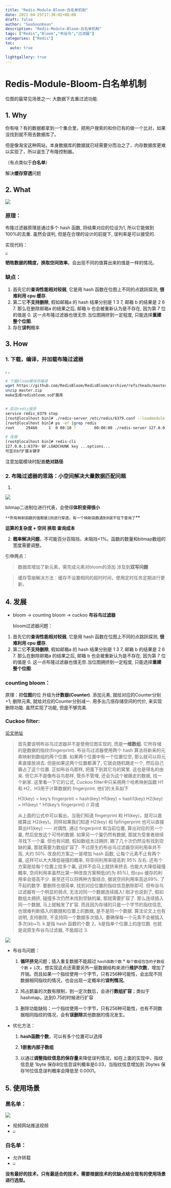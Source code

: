 ```yaml
---
title: "Redis-Module-Bloom-白名单机制"
date: 2021-04-25T17:30:02+08:00
draft: false
author: "SeaSoonKeun"
description: "Redis-Module-Bloom-白名单机制"
tags: ["Redis","Bloom","布谷鸟","过滤器"]
categories: ["Redis"]
toc: 
  auto: true

lightgallery: true
---
```


# Redis-Module-Bloom-**白名单**机制

位图的最常见场景之一: 大数据下去重过滤功能.

## 1. Why

你有啥？有的数据都拿到一个集合里，把用户搜索的和你已有的做一个比对，如果没找到就不用去数据库了。

 但是像淘宝这种网站，本身数据库的数据就已经需要分而治之了，内存数据库更难以实现了，所以诞生了布隆控制器。



（有点类似于**白名单**）

解决**缓存穿透**问题



## 2. What

![](https://raw.githubusercontent.com/SeaSoonKeun/Picture/main/Blog_Pic/20210425171702.png)

### 原理：

布隆过滤器原理是通过多个 hash 函数, 将结果对应的位设为1, 所以它能做到 100%的去重. 虽然会误判, 但是在合理的设计的前提下, 误判率是可以接受的.

实现代码：

<img src="https://raw.githubusercontent.com/SeaSoonKeun/Picture/main/Blog_Pic/20210426011423.png" style="zoom:50%;" />



**牺牲数据的精度，换取空间效率**。会出现不同的值算出来的值是一样的情况。

### 缺点：

1. 首先它的**查询性能相对较弱**, 它是用 hash 函数在位图上不同的点跳跃探测, **很难利用 cpu 缓存**.
2. 第二它**不支持删除**, 假如邮箱a 的 hash 结果分别是 1 3 7, 邮箱 b 的结果是 2 6 7. 那么在删除邮箱a 的结果之后, 邮箱 b 也会被重新认为是不存在, 因为第 7 位的值是 0. 这一点布隆过滤器也很无奈.当位图拥挤到一定程度, 只能选择**重建整个位图**.
3. 存在**误判**概率

## 3. How

### 	1. 下载，编译，并加载布隆过滤器

#### 

<img src="https://raw.githubusercontent.com/SeaSoonKeun/Picture/main/Blog_Pic/%E5%B8%83%E9%9A%86%E8%BF%87%E6%BB%A4%E5%99%A8.jpg" style="zoom:33%;" />

<img src="https://raw.githubusercontent.com/SeaSoonKeun/Picture/main/Blog_Pic/bloom1.jpg" style="zoom:30%;" />



```bash
# 下载bloom模块并编译
wget https://github.com/RedisBloom/RedisBloom/archive/refs/heads/master.zip
unzip master.zip
make生成redisbloom.so扩展库


# 启动redis服务
service redis_6379 stop
[root@localhost bin]# ./redis-server /etc/redis/6379.conf --loadmodule /opt/soft/redis/redisbloom.so
[root@localhost bin]# ps -ef |grep redis
root     29460     1  0 00:10 ?        00:00:00 ./redis-server 127.0.0.1:6379

# 连接
[root@localhost bin]# redis-cli
127.0.0.1:6379> BF.LOADCHUNK key ...options...
可显示bf扩展关键字
```

注意加载模块时配置**绝对路径**

### 2. 布隆过滤器的思路：小空间解决大量数据匹配问题

1. 

   ![](https://raw.githubusercontent.com/SeaSoonKeun/Picture/main/Blog_Pic/bloom%E6%A0%B8%E5%BF%83.jpg)

   bitmap二进制位进行代表，会使得**体积变得很小**

   `**所有映射函数的值都是1则进行穿透，有一个映射函数遇到0就不往下查询了`**

   **运算的复杂度 + 空间 换取 查询成本**

2. **概率解决问题**，不可能百分百阻挡，未阻挡<1%。函数的数量和bitmap数组的宽度需要调整。

引申两点：

> 数据库增加了新元素，需完成元素对bloom的添加 涉及到**双写问题**

> 缓存雪崩解决方法：缓存不设置相同的超时时间，使用定时任务定期进行更新。

## 4. 发展

- bloom -> counting bloom -> cuckoo **布谷鸟过滤器**

  bloom过滤器问题：

1. 首先它的**查询性能相对较弱**, 它是用 hash 函数在位图上不同的点跳跃探测, **很难利用 cpu 缓存**.
2. 第二它**不支持删除**, 假如邮箱a 的 hash 结果分别是 1 3 7, 邮箱 b 的结果是 2 6 7. 那么在删除邮箱a 的结果之后, 邮箱 b 也会被重新认为是不存在, 因为第 7 位的值是 0. 这一点布隆过滤器也很无奈.当位图拥挤到一定程度, 只能选择**重建整个位图**.

### counting bloom：

原理：把**位图**的位 升级为**计数器(Counter)**. 添加元素, 就给对应的Counter分别+1; 删除元素, 就给对应的Counter分别减一. 用多出几倍存储空间的代价, 来实现删除功能. 虽然实现了功能, 但是不够完美.

### Cuckoo filter:

[论文地址](https://www.cs.cmu.edu/~dga/papers/cuckoo-conext2014.pdf)

> 首先要说明布谷鸟过滤器并不是使用位图实现的, 而是**一维数组.** 它所存储的是数据的指纹(fingerprint).
> 布谷鸟过滤器使用两个 hash 算法将新来的元素映射到数组的两个位置. 如果两个位置中有一个位置位空, 那么就可以将元素直接放进去. 但是如果这两个位置都满了, 它就会随机踢走一个, 然后自己霸占了这个位置.
> 正如布谷鸟那样, 把蛋下到其它鸟的窝里. 这也是得名的由来. 但它并不是像布谷鸟那样, 管杀不管埋, 还会为这个被踢走的数据, 找一个新家.
> 这里看一下它的公式, Cuckoo filter中只采用两个哈希映射函数 H1 和 H2，H3用于计算数据的 fingerprint. 他们的关系如下
>
> H3(key) = key’s fingerprint = hash(key)
> H1(key) = hash1(key)
> H2(key) = H1(key) ^ H1(key’s fingerprint) // 异或
>
> 从上面的公式中可以看出，当我们知道 fingerprint 和 H1(key)，就可以直接算出 H2(key)。同样如果我们知道 H2(key) 和 fpfingerprint 也可以直接算出H1(key) ---- 对偶性.
> 通过 fingerprint 和当前位置, 算出对应的另一个巢, 然后安放这个可怜的数据. 如果另一个巢仍然有数据, 那就为受害者继续寻找下一个巢.
> 但也有问题, 假如数组太过拥挤, 踢了几十次仍然没有找到空缺的巢, 那就需要为数组扩容了.
> 不过原生的布谷鸟过滤器空间利用率并不高, 大约 50%. 改良的方案之一是增加 hash 函数, 让每个元素不止有两个巢, 这样可以大大降低碰撞的概率, 将空间利用率提高到 95% 左右.
> 还有个方案是给每个位置上挂多个巢, 这样不会马上就挤来挤去. 也能大大降低碰撞概率, 空间利用率虽然比第一种改良方案稍低(约为 85%), 但cpu 缓存的利用率会提高不少.
> 甚至还可以将两种方案结合, 据说空间利用率高达99%. 了不起的数字.
> 要删除也很简单, 找到对应位置的指纹信息删除即可.
> 但布谷鸟过滤器有一个明显的弱点, 无法对同一个数据连续插入!
> 刚才也说到了, 假如数组太拥挤, 碰撞多次仍然未找到空缺的巢, 那就需要扩容了. 那么连续插入同一个数据, 马上就触发了扩容.
> 而且因为存储的只是一个字节的指纹信息, 也很难判断插入的数据和位置上的数据, 是不是同一个数据. 算法论文上也有说明, 支持删除, 不支持同一个数据多次插入. 要确保每一个元素不会被插入多次(kb+1). k 是指 hash 函数的个数 2，b是指单个位置上的座位数. 也就是说原生布谷鸟过滤器, 不能超过 3.

![](https://raw.githubusercontent.com/SeaSoonKeun/Picture/main/Blog_Pic/%E5%B8%83%E8%B0%B7%E9%B8%9Fhash.jpg)

- 布谷鸟问题：

  1. **循环挤兑**问题；插入重复数据不能超过 `hash函数个数` * `每个数组包含的子数组个数` + `1`次，想实现这点还需要另外一层数据结构来进行**维护次数**，增加了开销。而且如果一个指纹使用一个字节，只有256种可能性，会出现不同数据相同指纹的情况，也会出现一定概率的**误判情况**。

  2. 鸠占鹊巢的次数有限制，到一定次数后，会进行**数组扩容**；类似于hashmap，达到0.75的时候进行扩容

  3. 删除功能缺陷：一个指纹使用一个字节，只有256种可能性，也有不同数据相同指纹的情况，会有**误删除**其他数据的情况发生。



- 优化方法：

  1. **hash函数个数**，可以有多个位置可以选择

  2. **1嵌套内部子数组**

  3. 以通过**调整指纹信息的保存量**来降低误判情况，如在上面的实现中，指纹信息是 1byte 保存8位信息误判概率是0.03，当指纹信息增加到 2bytes 保存16位信息误判概率会降低至 0.0001。



## 5. 使用场景

### 黑名单：

![](https://raw.githubusercontent.com/SeaSoonKeun/Picture/main/Blog_Pic/20210425171702.png)

- 视频网站推送视频
- <img src="https://raw.githubusercontent.com/SeaSoonKeun/Picture/main/Blog_Pic/20210425173746.png" style="zoom:50%;" />

### 白名单：

- 允许转载
- <img src="https://raw.githubusercontent.com/SeaSoonKeun/Picture/main/Blog_Pic/20210425174042.png" style="zoom:50%;" />



**没有最好的技术，只有最适合的技术，需要根据技术的优缺点结合现有的使用场景进行选型。**

